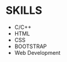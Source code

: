 <h1>SKILLS</h1>
<ul>
  <li>C/C++</li>
  <li>HTML</li>
  <li>CSS</li>
  <li>BOOTSTRAP</li>
  <li>Web Development</li>
</ul>
  
  
